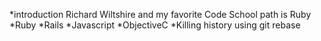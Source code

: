 *introduction Richard Wiltshire and my favorite Code School path is Ruby
*Ruby
*Rails
*Javascript
*ObjectiveC
*Killing history using git rebase

